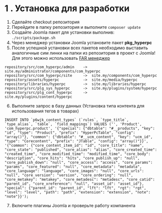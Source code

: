 # 1 . Установка для разработки
1. Сделайте checkout репозитория
2. Перейдите в папку репозитория и выполните `composer update`
3. Создайте Joomla пакет для установки выполнив: `./scripts/package.sh`
4. Через менеджер установки Joomla установите пакет **pkg_hyperpc**
5. После успешной установки всех пакетов необходимо выставить аналогичные сим линки на папки из репозитория в проект с Joomla! Для этого можно использовать [FAR менеджер](http://www.farmanager.com/download.php?l=ru)
```
repository/src/com_hyperpc/admin    ->  site.my/administrator/components/com_hyperpc
repository/src/com_hyperpc/site     ->  site.my/components/com_hyperpc
repository/assets/hyperpc           ->  site.my/media/hyperpc
repository/libraries/hyperpc        ->  site.my/libraries/hyperpc
repository/src/plg_sys_hyperpc      ->  site.my/plugins/system/hyperpc
repository/src/plg_cont_hyperpc     ->  site.my/plugins/content/hyperpc
```
6. Выполните запрос в базу данных (Установка типа контента для использования тегов в товарах)
```
INSERT INTO `p6wjk_content_types` (`rules`, `type_title`, `type_alias`, `table`, `field_mappings`) VALUES ('', 'Product', 'com_hyperpc.product', '{"special": {"dbtable": "#__products", "key": "id", "type": "Product", "prefix": "HyperPcTable", "config": "array()"}, "common": {"dbtable": "#__ucm_content", "key": "ucm_id", "type": "Corecontent", "prefix": "JTable", "config": "array()"}}', '{"common": {"core_content_item_id": "id", "core_title": "name", "core_state": "published", "core_alias": "alias", "core_created_time": "created_time", "core_modified_time": "modified_time", "core_body": "description", "core_hits": "hits", "core_publish_up": "null", "core_publish_down": "null", "core_access": "access", "core_params": "params", "core_featured": "null", "core_metadata": "metadata", "core_language": "language", "core_images": "null", "core_urls": "null", "core_version": "version", "core_ordering": "null", "core_metakey": "metakey", "core_metadesc": "metadesc", "core_catid": "parent_id", "core_xreference": "null", "asset_id": "asset_id"}, "special": {"parent_id": "parent_id", "lft": "lft", "rgt": "rgt", "level": "level", "path": "path", "extension": "extension", "note": "note"}}');
```
7. Включите плагины Joomla и проверьте работу компанента